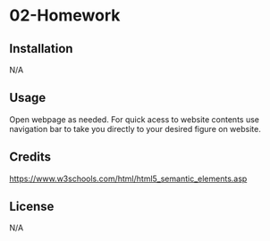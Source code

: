 # 02-Homework

## Installation

N/A


## Usage 

Open webpage as needed. For quick acess to website contents use navigation bar to take you directly to your desired figure on website. 


## Credits

https://www.w3schools.com/html/html5_semantic_elements.asp


## License

N/A